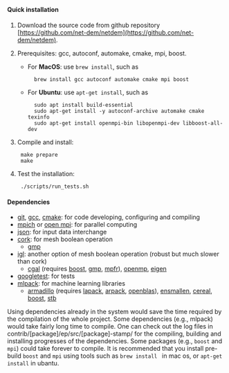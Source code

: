 ##

#### Quick installation

1. Download the source code from github repository [https://github.com/net-dem/netdem](https://github.com/net-dem/netdem).
   
2. Prerequisites: gcc, autoconf, automake, cmake, mpi, boost.  

    - For **MacOS**: use ``brew install``, such as

            brew install gcc autoconf automake cmake mpi boost

    - For **Ubuntu**: use ``apt-get install``, such as

            sudo apt install build-essential     
            sudo apt-get install -y autoconf-archive automake cmake texinfo  
            sudo apt-get install openmpi-bin libopenmpi-dev libboost-all-dev  

3. Compile and install:

        make prepare
        make 
 
4. Test the installation:
    
        ./scripts/run_tests.sh  
    

#### Dependencies

 - [git](https://git-scm.com), [gcc](https://gcc.gnu.org), [cmake](https://cmake.org): for code developing, configuring and compiling
 - [mpich](https://www.mpich.org) or [open mpi](https://www.open-mpi.org): for parallel computing
 - [json](https://github.com/ArthurSonzogni/nlohmann_json_cmake_fetchcontent.git): for input data interchange
 - [cork](https://github.com/libigl/cork.git): for mesh boolean operation
    - [gmp](https://gmplib.org)
 - [igl](https://github.com/libigl/libigl.git): another option of mesh boolean operation (robust but much slower than cork)
    - [cgal](https://github.com/CGAL/cgal.git) (requires [boost](https://github.com/boostorg/boost.git), [gmp](https://gmplib.org), [mpfr](https://www.mpfr.org)), [openmp](https://openmp.llvm.org/), [eigen](https://gitlab.com/libeigen/eigen.git)
 - [googletest](https://github.com/google/googletest.git): for tests
 - [mlpack](https://github.com/mlpack/mlpack.git): for machine learning libraries
    - [armadillo](http://arma.sourceforge.net/download.html) (requires [lapack](https://github.com/Reference-LAPACK/lapack.git), [arpack](https://github.com/opencollab/arpack-ng.git), [openblas](https://github.com/xianyi/OpenBLAS.git)), [ensmallen](https://github.com/mlpack/ensmallen), [cereal](https://github.com/USCiLab/cereal), [boost](https://github.com/boostorg/boost.git), [stb](https://github.com/nothings/stb.git)

Using dependencies already in the system would save the time required by the compilation of the whole project. Some dependencies (e.g., mlpack) would take fairly long time to compile. One can check out the log files in contrib/[package]/ep/src/[package]-stamp/ for the compiling, building and installing progresses of the dependencies. Some packages (e.g., ``boost`` and ``mpi``) could take forever to compile. It is recommended that you install pre-build ``boost`` and ``mpi`` using tools such as ``brew install `` in mac os, or ``apt-get install`` in ubantu.